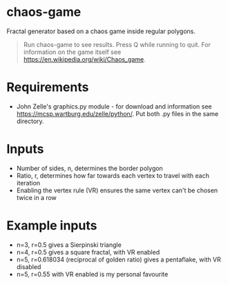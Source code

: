 # chaos-game
Fractal generator based on a chaos game inside regular polygons.
> Run chaos-game to see results. Press Q while running to quit. For information on the game itself see https://en.wikipedia.org/wiki/Chaos_game.

# Requirements
- John Zelle's graphics.py module - for download and information see https://mcsp.wartburg.edu/zelle/python/. Put both .py files in the same directory.


# Inputs 
- Number of sides, n, determines the border polygon
- Ratio, r, determines how far towards each vertex to travel with each iteration
- Enabling the vertex rule (VR) ensures the same vertex can't be chosen twice in a row

# Example inputs 
- n=3, r=0.5 gives a Sierpinski triangle
- n=4, r=0.5 gives a square fractal, with VR enabled
- n=5, r=0.618034 (reciprocal of golden ratio) gives a pentaflake, with VR disabled
- n=5, r=0.55 with VR enabled is my personal favourite
